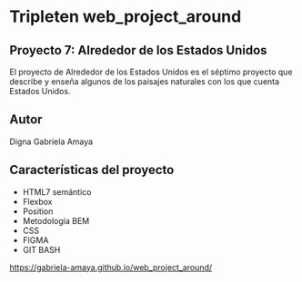 # Tripleten web_project_around

## Proyecto 7: Alrededor de los Estados Unidos

El proyecto de Alrededor de los Estados Unidos es el séptimo proyecto que describe y enseña algunos de los paisajes naturales con los que cuenta Estados Unidos.

## Autor

Digna Gabriela Amaya

## Características del proyecto

- HTML7 semántico
- Flexbox
- Position
- Metodología BEM
- CSS
- FIGMA
- GIT BASH

https://gabriela-amaya.github.io/web_project_around/

